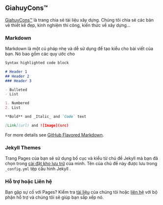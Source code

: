 ## GiahuyCons™

[GiahuyCons™](https://www.giahuy.org/) là trang chia sẻ tài liệu xây dựng. Chúng tôi chia sẻ các bản vẽ thiết kế đẹp, kinh nghiệm thi công, kiến thức về xây dựng...

### Markdown

Markdown là một cú pháp nhẹ và dễ sử dụng để tạo kiểu cho bài viết của bạn. Nó bao gồm các quy ước cho

```markdown
Syntax highlighted code block

# Header 1
## Header 2
### Header 3

- Bulleted
- List

1. Numbered
2. List

**Bold** and _Italic_ and `Code` text

[Link](url) and ![Image](src)
```

For more details see [GitHub Flavored Markdown](https://guides.github.com/features/mastering-markdown/).

### Jekyll Themes

Trang Pages của bạn sẽ sử dụng bố cục và kiểu từ chủ đề Jekyll mà bạn đã chọn trong [cài đặt kho lưu trữ](https://github.com/ntgiahuy/cdn/settings/pages) của mình. Tên của chủ đề này được lưu trong `_config.yml` tệp cấu hình Jekyll .

### Hỗ trợ hoặc Liên hệ

Bạn gặp sự cố với Pages? Kiểm tra [tài liệu](https://blog.giahuy.org/) của chúng tôi hoặc [liên hệ](https://www.giahuy.org/contact) với bộ phận hỗ trợ và chúng tôi sẽ giúp bạn sắp xếp nó.

